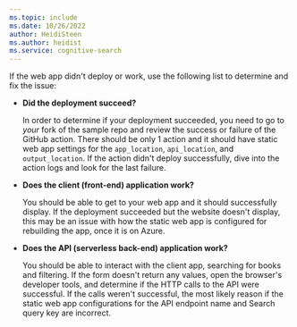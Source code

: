 ```yaml
---
ms.topic: include
ms.date: 10/26/2022
author: HeidiSteen
ms.author: heidist
ms.service: cognitive-search
---
```


If the web app didn't deploy or work, use the following list to determine and fix the issue:

* **Did the deployment succeed?** 

    In order to determine if your deployment succeeded, you need to go to _your_ fork of the sample repo and review the success or failure of the GitHub action. There should be only 1 action and it should have static web app settings for the  `app_location`, `api_location`, and `output_location`. If the action didn't deploy successfully, dive into the action logs and look for the last failure. 

* **Does the client (front-end) application work?**
    
    You should be able to get to your web app and it should successfully display. If the deployment succeeded but the website doesn't display, this may be an issue with how the static web app is configured for rebuilding the app, once it is on Azure.

* **Does the API (serverless back-end) application work?**

    You should be able to interact with the client app, searching for books and filtering. If the form doesn't return any values, open the browser's developer tools, and determine if the HTTP calls to the API were successful. If the calls weren't successful, the most likely reason if the static web app configurations for the API endpoint name and Search query key are incorrect. 